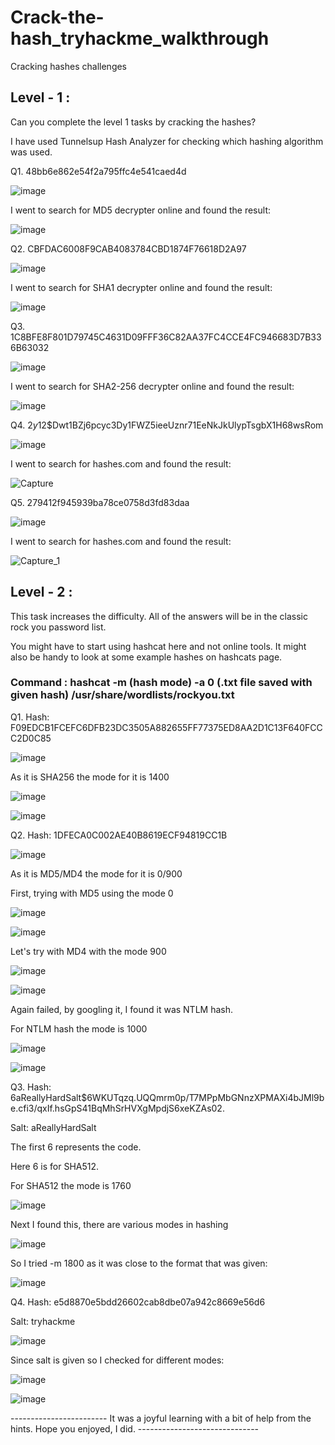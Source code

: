 # Crack-the-hash_tryhackme_walkthrough
Cracking hashes challenges

## Level - 1 :
Can you complete the level 1 tasks by cracking the hashes?

I have used Tunnelsup Hash Analyzer for checking which hashing algorithm was used.

Q1. 48bb6e862e54f2a795ffc4e541caed4d

![image](https://github.com/user-attachments/assets/75fc7d23-b617-4514-9e13-c3d0736cd871)

I went to search for MD5 decrypter online and found the result:

![image](https://github.com/user-attachments/assets/8105ea44-d45d-4301-8d65-da9a90df311f)

Q2. CBFDAC6008F9CAB4083784CBD1874F76618D2A97

![image](https://github.com/user-attachments/assets/c7855d90-f7c8-4809-ba48-f2f9a1dd8e25)

I went to search for SHA1 decrypter online and found the result:

![image](https://github.com/user-attachments/assets/bc0975a6-98f3-4a8a-ab7e-0b55deebca46)

Q3. 1C8BFE8F801D79745C4631D09FFF36C82AA37FC4CCE4FC946683D7B336B63032

![image](https://github.com/user-attachments/assets/5d7da455-a07a-459c-9301-7d7525b255db)

I went to search for SHA2-256 decrypter online and found the result:

![image](https://github.com/user-attachments/assets/662529ed-e45f-43d6-94ea-577eaa93b399)

Q4. $2y$12$Dwt1BZj6pcyc3Dy1FWZ5ieeUznr71EeNkJkUlypTsgbX1H68wsRom

![image](https://github.com/user-attachments/assets/869678a5-115c-4990-bf45-0ea52098560d)

I went to search for hashes.com and found the result:

![Capture](https://github.com/user-attachments/assets/bb98cd45-2615-4fee-a0b3-7c2f72144298)

Q5. 279412f945939ba78ce0758d3fd83daa

![image](https://github.com/user-attachments/assets/a4aa8c00-c867-4500-a63c-738d6ce6aaf5)

I went to search for hashes.com and found the result:

![Capture_1](https://github.com/user-attachments/assets/8584ca65-707c-461e-ad37-bc2601aac265)

## Level - 2 :

This task increases the difficulty. All of the answers will be in the classic rock you password list.

You might have to start using hashcat here and not online tools. It might also be handy to look at some example hashes on hashcats page.

### Command : hashcat -m (hash mode) -a 0 (.txt file saved with given hash) /usr/share/wordlists/rockyou.txt 

Q1. Hash: F09EDCB1FCEFC6DFB23DC3505A882655FF77375ED8AA2D1C13F640FCCC2D0C85

![image](https://github.com/user-attachments/assets/95edff69-6c7c-482c-87d3-2ef150066e4f)

As it is SHA256 the mode for it is 1400

![image](https://github.com/user-attachments/assets/ae7598be-48ca-4efc-8887-298f1ffa5f72)

![image](https://github.com/user-attachments/assets/808ed966-b433-438e-8d06-69ceac0ef522)

Q2. Hash: 1DFECA0C002AE40B8619ECF94819CC1B

![image](https://github.com/user-attachments/assets/1d0d966d-50b8-432b-8bd6-e38dc72afa5b)

As it is MD5/MD4 the mode for it is 0/900

First, trying with MD5 using the mode 0

![image](https://github.com/user-attachments/assets/22a0ac1a-b57c-4f28-8063-42fc3b42f31c)

![image](https://github.com/user-attachments/assets/2b78ba5c-79a4-406d-b6f9-2831d9ee6730)

Let's try with MD4 with the mode 900

![image](https://github.com/user-attachments/assets/342975c6-1b7e-4fc6-8204-e4b5bb761f49)

![image](https://github.com/user-attachments/assets/9ad8f9e3-2908-41b1-8ea7-1acf39efd1eb)

Again failed, by googling it, I found it was NTLM hash.

For NTLM hash the mode is 1000

![image](https://github.com/user-attachments/assets/4ccfa4ca-7d80-40c9-8200-e5c3589bb6cb)

![image](https://github.com/user-attachments/assets/b5286488-96ba-4ae9-96eb-e10a8111756a)

Q3. Hash: $6$aReallyHardSalt$6WKUTqzq.UQQmrm0p/T7MPpMbGNnzXPMAXi4bJMl9be.cfi3/qxIf.hsGpS41BqMhSrHVXgMpdjS6xeKZAs02.

Salt: aReallyHardSalt

The first $6$ represents the code. 

Here $6$ is for SHA512.

For SHA512 the mode is 1760

![image](https://github.com/user-attachments/assets/f0ac37ad-f63f-4506-92e5-0bc66fe853da)

Next I found this, there are various modes in hashing

![image](https://github.com/user-attachments/assets/d7ed793f-d77e-47dd-b129-289eddd5f06e)

So I tried -m 1800 as it was close to the format that was given:

![image](https://github.com/user-attachments/assets/9130f514-3eef-4a42-86a1-eda9c32d9b8b)

Q4. Hash: e5d8870e5bdd26602cab8dbe07a942c8669e56d6

Salt: tryhackme

![image](https://github.com/user-attachments/assets/b1909f0d-51e7-4214-9e21-7aecdda78204)

Since salt is given so I checked for different modes:

![image](https://github.com/user-attachments/assets/bfa3d054-6b91-48c7-9f52-eefc057217b5)

![image](https://github.com/user-attachments/assets/34be6f83-c823-458e-bc4b-49ec72442ef2)






------------------------ It was a joyful learning with a bit of help from the hints. Hope you enjoyed, I did.  ------------------------------
